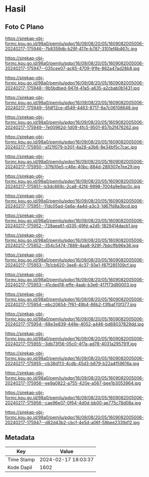 # Hasil

## Foto C Plano

https://sirekap-obj-formc.kpu.go.id/98a0/pemilu/pdpr/16/09/08/20/05/1609082005006-20240217-175946--7b8359db-b29f-417e-b787-3101ef4b467c.jpg

https://sirekap-obj-formc.kpu.go.id/98a0/pemilu/pdpr/16/09/08/20/05/1609082005006-20240217-175947--035cee07-ac65-4709-91fe-862a47ad28b8.jpg

https://sirekap-obj-formc.kpu.go.id/98a0/pemilu/pdpr/16/09/08/20/05/1609082005006-20240217-175948--9b5bdbed-947d-41a5-a635-a2cbab0b1431.jpg

https://sirekap-obj-formc.kpu.go.id/98a0/pemilu/pdpr/16/09/08/20/05/1609082005006-20240217-175949--5fdf12ce-d549-4463-8717-6a7c06108648.jpg

https://sirekap-obj-formc.kpu.go.id/98a0/pemilu/pdpr/16/09/08/20/05/1609082005006-20240217-175949--7e00962d-1d09-4fc5-9501-857b2f476262.jpg

https://sirekap-obj-formc.kpu.go.id/98a0/pemilu/pdpr/16/09/08/20/05/1609082005006-20240217-175950--a121f079-b301-4a28-a3b6-8e34bf5c7cac.jpg

https://sirekap-obj-formc.kpu.go.id/98a0/pemilu/pdpr/16/09/08/20/05/1609082005006-20240217-175950--37fb10e5-c46e-40bc-884d-289307e7ee29.jpg

https://sirekap-obj-formc.kpu.go.id/98a0/pemilu/pdpr/16/09/08/20/05/1609082005006-20240217-175951--b3dc669c-2ca8-42f4-9998-7004a9e9ac0c.jpg

https://sirekap-obj-formc.kpu.go.id/98a0/pemilu/pdpr/16/09/08/20/05/1609082005006-20240217-175951--11dc05ad-0a6a-4a4d-a3c3-1d67fd8a3bcd.jpg

https://sirekap-obj-formc.kpu.go.id/98a0/pemilu/pdpr/16/09/08/20/05/1609082005006-20240217-175952--728aea61-d335-49fd-a2d5-1829414dacb1.jpg

https://sirekap-obj-formc.kpu.go.id/98a0/pemilu/pdpr/16/09/08/20/05/1609082005006-20240217-175952--354c5474-7889-4aa8-929f-7bbcffb96e36.jpg

https://sirekap-obj-formc.kpu.go.id/98a0/pemilu/pdpr/16/09/08/20/05/1609082005006-20240217-175953--7b1cb620-3ee6-4c37-93e1-f87f285109cf.jpg

https://sirekap-obj-formc.kpu.go.id/98a0/pemilu/pdpr/16/09/08/20/05/1609082005006-20240217-175953--41cded18-effe-4aab-b3e6-417f73d90003.jpg

https://sirekap-obj-formc.kpu.go.id/98a0/pemilu/pdpr/16/09/08/20/05/1609082005006-20240217-175954--ebc20654-7f61-49b4-86b2-f3fbaf70f377.jpg

https://sirekap-obj-formc.kpu.go.id/98a0/pemilu/pdpr/16/09/08/20/05/1609082005006-20240217-175954--88e3e839-448e-4052-a446-bd68037829dd.jpg

https://sirekap-obj-formc.kpu.go.id/98a0/pemilu/pdpr/16/09/08/20/05/1609082005006-20240217-175955--3db73f56-05c0-4f7a-ad78-4031a295791f.jpg

https://sirekap-obj-formc.kpu.go.id/98a0/pemilu/pdpr/16/09/08/20/05/1609082005006-20240217-175955--cb38d113-4cdb-45d3-b679-b22a4f59616a.jpg

https://sirekap-obj-formc.kpu.go.id/98a0/pemilu/pdpr/16/09/08/20/05/1609082005006-20240217-175956--ee9a0822-a755-420e-a567-bee1b3053964.jpg

https://sirekap-obj-formc.kpu.go.id/98a0/pemilu/pdpr/16/09/08/20/05/1609082005006-20240217-175956--cae96e07-0f64-4d0d-bb00-ae775c78d08a.jpg

https://sirekap-obj-formc.kpu.go.id/98a0/pemilu/pdpr/16/09/08/20/05/1609082005006-20240217-175947--d82d43b2-cbcf-4e5d-a06f-58bee2339d12.jpg


## Metadata

| Key        | Value               |
| ---------- | ------------------- |
| Time Stamp | 2024-02-17 18:03:37 |
| Kode Dapil | 1602                |



